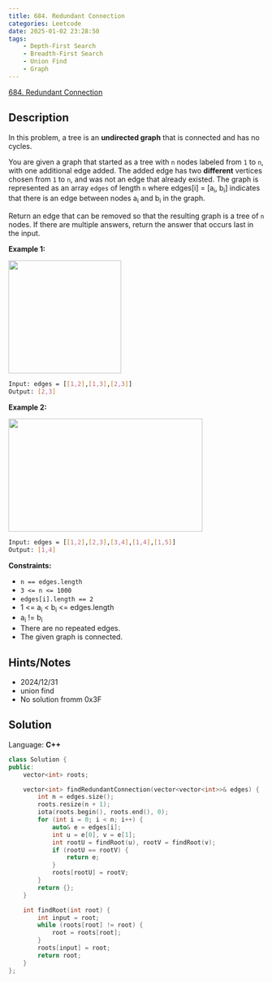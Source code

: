 ```yaml
---
title: 684. Redundant Connection
categories: Leetcode
date: 2025-01-02 23:28:50
tags:
    - Depth-First Search
    - Breadth-First Search
    - Union Find
    - Graph
---
```


[684. Redundant Connection](https://leetcode.com/problems/redundant-connection/description/?envType=problem-list-v2&envId=plakya4j)

## Description

In this problem, a tree is an **undirected graph**  that is connected and has no cycles.

You are given a graph that started as a tree with `n` nodes labeled from `1` to `n`, with one additional edge added. The added edge has two **different**  vertices chosen from `1` to `n`, and was not an edge that already existed. The graph is represented as an array `edges` of length `n` where edges[i] = [a<sub>i</sub>, b<sub>i</sub>] indicates that there is an edge between nodes a<sub>i</sub> and b<sub>i</sub> in the graph.

Return an edge that can be removed so that the resulting graph is a tree of `n` nodes. If there are multiple answers, return the answer that occurs last in the input.

**Example 1:**

<img alt="" src="https://assets.leetcode.com/uploads/2021/05/02/reduntant1-1-graph.jpg" style="width: 222px; height: 222px;">

```bash
Input: edges = [[1,2],[1,3],[2,3]]
Output: [2,3]
```

**Example 2:**

<img alt="" src="https://assets.leetcode.com/uploads/2021/05/02/reduntant1-2-graph.jpg" style="width: 382px; height: 222px;">

```bash
Input: edges = [[1,2],[2,3],[3,4],[1,4],[1,5]]
Output: [1,4]
```

**Constraints:**

- `n == edges.length`
- `3 <= n <= 1000`
- `edges[i].length == 2`
- 1 <= a<sub>i</sub> < b<sub>i</sub> <= edges.length
- a<sub>i</sub> != b<sub>i</sub>
- There are no repeated edges.
- The given graph is connected.

## Hints/Notes

- 2024/12/31
- union find
- No solution fromm 0x3F

## Solution

Language: **C++**

```C++
class Solution {
public:
    vector<int> roots;

    vector<int> findRedundantConnection(vector<vector<int>>& edges) {
        int n = edges.size();
        roots.resize(n + 1);
        iota(roots.begin(), roots.end(), 0);
        for (int i = 0; i < n; i++) {
            auto& e = edges[i];
            int u = e[0], v = e[1];
            int rootU = findRoot(u), rootV = findRoot(v);
            if (rootU == rootV) {
                return e;
            }
            roots[rootU] = rootV;
        }
        return {};
    }

    int findRoot(int root) {
        int input = root;
        while (roots[root] != root) {
            root = roots[root];
        }
        roots[input] = root;
        return root;
    }
};
```
